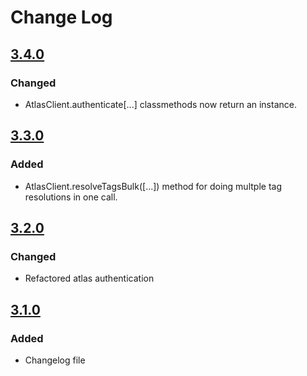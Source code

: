 # Change Log

## [3.4.0]
### Changed
- AtlasClient.authenticate[...] classmethods now return an instance.


## [3.3.0]
### Added
- AtlasClient.resolveTagsBulk([...]) method for doing multple tag resolutions
  in one call.


## [3.2.0]
### Changed
- Refactored atlas authentication


## [3.1.0]
### Added
- Changelog file


[unreleased]: https://github.com/ForstaLabs/librelay-node/tree/master
[3.4.0]: https://github.com/ForstaLabs/librelay-node/tree/v3.4.0
[3.3.0]: https://github.com/ForstaLabs/librelay-node/tree/v3.3.0
[3.2.0]: https://github.com/ForstaLabs/librelay-node/tree/v3.2.0
[3.1.0]: https://github.com/ForstaLabs/librelay-node/tree/v3.1.0
